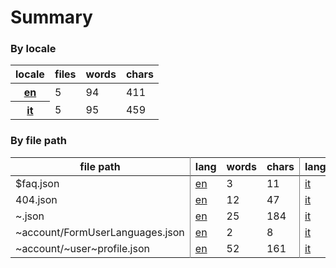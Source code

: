 # Summary

### By locale

<table><thead><tr><th>locale</th><th>files</th><th>words</th><th>chars</th></tr></thead><tbody><tr><th><a href="https://github.com/knitkode/koine/translations/tree/dev/en">en</a></th><td>5</td><td>94</td><td>411</td></tr><tr><th><a href="https://github.com/knitkode/koine/translations/tree/dev/it">it</a></th><td>5</td><td>95</td><td>459</td></tr></tbody></table>

### By file path

<table><thead><tr><th style="border-right:1px solid grey">file path</th><th>lang</th><th>words</th><th style="border-right:1px solid grey">chars</th><th>lang</th><th>words</th><th style="border-right:1px solid grey">chars</th></tr></thead><tbody><tr><td style="border-right:1px solid grey">$faq.json</td><td><a href="https://github.com/knitkode/koine/translations/tree/dev/en/$faq.json">en</a></td><td>3</td><td style="border-right:1px solid grey">11</td><td><a href="https://github.com/knitkode/koine/translations/tree/dev/it/$faq.json">it</a></td><td>2</td><td style="border-right:1px solid grey">12</td></tr><tr><td style="border-right:1px solid grey">404.json</td><td><a href="https://github.com/knitkode/koine/translations/tree/dev/en/404.json">en</a></td><td>12</td><td style="border-right:1px solid grey">47</td><td><a href="https://github.com/knitkode/koine/translations/tree/dev/it/404.json">it</a></td><td>13</td><td style="border-right:1px solid grey">59</td></tr><tr><td style="border-right:1px solid grey">~.json</td><td><a href="https://github.com/knitkode/koine/translations/tree/dev/en/~.json">en</a></td><td>25</td><td style="border-right:1px solid grey">184</td><td><a href="https://github.com/knitkode/koine/translations/tree/dev/it/~.json">it</a></td><td>25</td><td style="border-right:1px solid grey">217</td></tr><tr><td style="border-right:1px solid grey">~account/FormUserLanguages.json</td><td><a href="https://github.com/knitkode/koine/translations/tree/dev/en/~account/FormUserLanguages.json">en</a></td><td>2</td><td style="border-right:1px solid grey">8</td><td><a href="https://github.com/knitkode/koine/translations/tree/dev/it/~account/FormUserLanguages.json">it</a></td><td>2</td><td style="border-right:1px solid grey">8</td></tr><tr><td style="border-right:1px solid grey">~account/~user~profile.json</td><td><a href="https://github.com/knitkode/koine/translations/tree/dev/en/~account/~user~profile.json">en</a></td><td>52</td><td style="border-right:1px solid grey">161</td><td><a href="https://github.com/knitkode/koine/translations/tree/dev/it/~account/~user~profile.json">it</a></td><td>53</td><td style="border-right:1px solid grey">163</td></tr></tbody></table>


